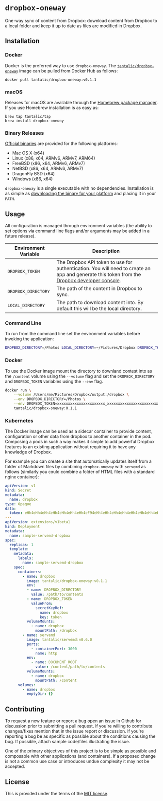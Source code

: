 # `dropbox-oneway`

One-way sync of content from Dropbox: download content from Dropbox to a local folder and keep it up to date as files are modified in Dropbox.

## Installation

### Docker

Docker is the preferred way to use `dropbox-oneway`. The [`tantalic/dropbox-oneway`][dockerhub] image can be pulled from Docker Hub as follows:

```shell
docker pull tantalic/dropbox-oneway:v0.1.1
```

### macOS 

Releases for macOS are available through the [Homebrew package manager][homebrew]. If you use Homebrew installation is as easy as:

```
brew tap tantalic/tap
brew install dropbox-oneway
```

### Binary Releases

[Official binaries][releases] are provided for the following platforms:

- Mac OS X (x64)
- Linux (x86, x64, ARMv6, ARMv7, ARM64)
- FreeBSD (x86, x64, ARMv6, ARMv7)
- NetBSD (x86, x64, ARMv6, ARMv7)
- DragonFly BSD (x64)
- Windows (x86, x64)

`dropbox-oneway` is a single executable with no dependencies. Installation is as simple as [downloading the binary for your platform][releases] and placing it in your `PATH`. 

## Usage

All configuration is managed through environment variables (the ability to set options via command line flags and/or arguments may be added in a future release).

| Environment Variable |                                                                          Description                                                                          |
|----------------------|---------------------------------------------------------------------------------------------------------------------------------------------------------------|
| `DROPBOX_TOKEN`      | The Dropbox API token to use for authentication. You will need to create an app and generate this token from the [Dropbox developer console][db-dev-console]. |
| `DROPBOX_DIRECTORY`  | The path of the content in Dropbox to sync.                                                                                                                   |
| `LOCAL_DIRECTORY`    | The path to download content into. By default this will be the local directory.                                                                               |


### Command Line

To run from the command line set the environment variables before invoking the application:

```bash
DROPBOX_DIRECTORY=/Photos LOCAL_DIRECTORY=~/Pictures/Dropbox DROPBOX_TOKEN=xxxxxxxxxxxxxxxxxxxxxx_xxxxxxxxxxxxxxxxxxxxxxxxxxxxxxxxxxxxxxxxx dropbox-oneway
```

### Docker

To use the Docker image mount the directory to downland contest into as the `/content` volume using the `--volume` flag and set the `DROPBOX_DIRECTORY` and `DROPBOX_TOKEN` variables using the `--env` flag.

```bash
docker run \
    --volume /Users/me/Pictures/Dropbox/output:/dropbox \
    --env DROPBOX_DIRECTORY=/Photos \
    --env DROPBOX_TOKEN=xxxxxxxxxxxxxxxxxxxxxx_xxxxxxxxxxxxxxxxxxxxxxxxxxxxxxxxxxxxxxxxx \
    tantalic/dropbox-oneway:0.1.1
```

### Kubernetes

The Docker image can be used as a sidecar container to provide content, configuration or other data from dropbox to another container in the pod. Composing a pods in such a way makes it simple to add powerful Dropbox features to an existing application without requiring it to have any knowledge of Dropbox. 

For example you can create a site that automatically updates itself from a folder of Markdown files by combining `dropbox-oneway` with `servemd` as follows (similarly you could combine a folder of HTML files with a standard nginx container):

```yaml
apiVersion: v1
kind: Secret
metadata:
  name: dropbox
type: Opaque
data:
  token: eHh4eHh4eHh4eHh4eHh4eHh4eHh4eF94eHh4eHh4eHh4eHh4eHh4eHh4eHh4eHh4eHh4eHh4eHh4eHh4eHh4eA==
---
apiVersion: extensions/v1beta1
kind: Deployment
metadata:
  name: sample-servemd-dropbox
spec:
  replicas: 1
  template: 
    metadata:
      labels:
        name: sample-servemd-dropbox
    spec:
      containers:
        - name: dropbox
          image: tantalic/dropbox-oneway:v0.1.1
          env: 
          - name: DROPBOX_DIRECTORY
            value: /path/to/contents
          - name: DROPBOX_TOKEN
            valueFrom:
              secretKeyRef:
                name: dropbox
                key: token
          volumeMounts:
            - name: dropbox
              mountPath: /dropbox
        - name: servemd
          image: tantalic/servemd:v0.6.0
          ports:
            - containerPort: 3000
              name: http
          env: 
            - name: DOCUMENT_ROOT
              value: /content/path/to/contents
          volumeMounts:
            - name: dropbox
              mountPath: /content
      volumes:
        - name: dropbox
          emptyDir: {}
```

## Contributing

To request a new feature or report a bug open an issue in Github for discussion prior to submitting a pull request. If you're willing to contribute changes/fixes mention that in the issue report or discussion. If you're reporting a bug be as specific as possible about the conditions causing the bug. If possible, attach sample code/files illustrating the issue.

One of the primary objectives of this project is to be simple as possible and composable with other applications (and containers). If a proposed change is not a common use case or introduces undue complexity it may not be accepted.

## License

This is provided under the terms of the [MIT license][license].

[dockerhub]: https://hub.docker.com/r/tantalic/dropbox-oneway/
[db-dev-console]: https://www.dropbox.com/developers/apps
[servemd]: https://github.com/tantalic/servemd
[homebrew]: http://brew.sh/
[releases]: https://github.com/tantalic/dropbox-oneway/releases/latest
[license]: ./LICENSE.txt

